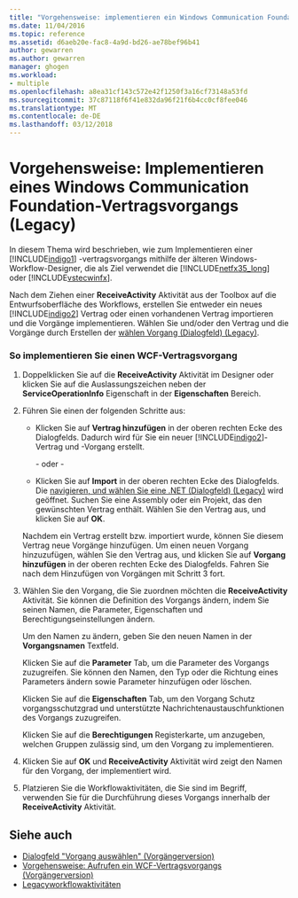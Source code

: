 ```yaml
---
title: "Vorgehensweise: implementieren ein Windows Communication Foundation-Vertragsvorgangs (Vorgängerversion) | Microsoft Docs"
ms.date: 11/04/2016
ms.topic: reference
ms.assetid: d6aeb20e-fac8-4a9d-bd26-ae78bef96b41
author: gewarren
ms.author: gewarren
manager: ghogen
ms.workload:
- multiple
ms.openlocfilehash: a8ea31cf143c572e42f1250f3a16cf73148a53fd
ms.sourcegitcommit: 37c87118f6f41e832da96f21f6b4cc0cf8fee046
ms.translationtype: MT
ms.contentlocale: de-DE
ms.lasthandoff: 03/12/2018
---
```

# <a name="how-to-implement-a-windows-communication-foundation-contract-operation-legacy"></a>Vorgehensweise: Implementieren eines Windows Communication Foundation-Vertragsvorgangs (Legacy)
In diesem Thema wird beschrieben, wie zum Implementieren einer [!INCLUDE[indigo1](../workflow-designer/includes/indigo1_md.md)] -vertragsvorgangs mithilfe der älteren Windows-Workflow-Designer, die als Ziel verwendet die [!INCLUDE[netfx35_long](../workflow-designer/includes/netfx35_long_md.md)] oder [!INCLUDE[vstecwinfx](../workflow-designer/includes/vstecwinfx_md.md)].

 Nach dem Ziehen einer **ReceiveActivity** Aktivität aus der Toolbox auf die Entwurfsoberfläche des Workflows, erstellen Sie entweder ein neues [!INCLUDE[indigo2](../workflow-designer/includes/indigo2_md.md)] Vertrag oder einen vorhandenen Vertrag importieren und die Vorgänge implementieren. Wählen Sie und/oder den Vertrag und die Vorgänge durch Erstellen der [wählen Vorgang (Dialogfeld) (Legacy)](../workflow-designer/choose-operation-dialog-box-legacy.md).

### <a name="to-implement-a-wcf-contract-operation"></a>So implementieren Sie einen WCF-Vertragsvorgang

1.  Doppelklicken Sie auf die **ReceiveActivity** Aktivität im Designer oder klicken Sie auf die Auslassungszeichen neben der **ServiceOperationInfo** Eigenschaft in der **Eigenschaften** Bereich.

2.  Führen Sie einen der folgenden Schritte aus:

    -   Klicken Sie auf **Vertrag hinzufügen** in der oberen rechten Ecke des Dialogfelds. Dadurch wird für Sie ein neuer [!INCLUDE[indigo2](../workflow-designer/includes/indigo2_md.md)]-Vertrag und -Vorgang erstellt.

         - oder - 

    -   Klicken Sie auf **Import** in der oberen rechten Ecke des Dialogfelds. Die [navigieren, und wählen Sie eine .NET (Dialogfeld) (Legacy)](../workflow-designer/browse-and-select-a-dotnet-type-dialog-box-legacy.md) wird geöffnet. Suchen Sie eine Assembly oder ein Projekt, das den gewünschten Vertrag enthält. Wählen Sie den Vertrag aus, und klicken Sie auf **OK**.

     Nachdem ein Vertrag erstellt bzw. importiert wurde, können Sie diesem Vertrag neue Vorgänge hinzufügen. Um einen neuen Vorgang hinzuzufügen, wählen Sie den Vertrag aus, und klicken Sie auf **Vorgang hinzufügen** in der oberen rechten Ecke des Dialogfelds. Fahren Sie nach dem Hinzufügen von Vorgängen mit Schritt&#160;3 fort.

3.  Wählen Sie den Vorgang, die Sie zuordnen möchten die **ReceiveActivity** Aktivität. Sie können die Definition des Vorgangs ändern, indem Sie seinen Namen, die Parameter, Eigenschaften und Berechtigungseinstellungen ändern.

     Um den Namen zu ändern, geben Sie den neuen Namen in der **Vorgangsnamen** Textfeld.

     Klicken Sie auf die **Parameter** Tab, um die Parameter des Vorgangs zuzugreifen. Sie können den Namen, den Typ oder die Richtung eines Parameters ändern sowie Parameter hinzufügen oder löschen.

     Klicken Sie auf die **Eigenschaften** Tab, um den Vorgang Schutz vorgangsschutzgrad und unterstützte Nachrichtenaustauschfunktionen des Vorgangs zuzugreifen.

     Klicken Sie auf die **Berechtigungen** Registerkarte, um anzugeben, welchen Gruppen zulässig sind, um den Vorgang zu implementieren.

4.  Klicken Sie auf **OK** und **ReceiveActivity** Aktivität wird zeigt den Namen für den Vorgang, der implementiert wird.

5.  Platzieren Sie die Workflowaktivitäten, die Sie sind im Begriff, verwenden Sie für die Durchführung dieses Vorgangs innerhalb der **ReceiveActivity** Aktivität.

## <a name="see-also"></a>Siehe auch

- [Dialogfeld "Vorgang auswählen" (Vorgängerversion)](../workflow-designer/choose-operation-dialog-box-legacy.md)
- [Vorgehensweise: Aufrufen ein WCF-Vertragsvorgangs (Vorgängerversion)](../workflow-designer/how-to-invoke-a-windows-communication-foundation-contract-operation-legacy.md)
- [Legacyworkflowaktivitäten](../workflow-designer/legacy-workflow-activities.md)